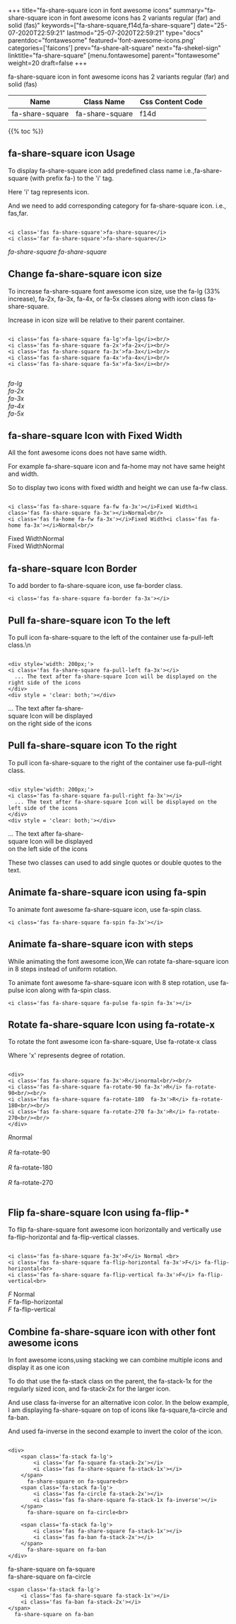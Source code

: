 +++
title="fa-share-square icon in font awesome icons"
summary="fa-share-square icon in font awesome icons has 2 variants regular (far) and solid (fas)"
keywords=["fa-share-square,f14d,fa-share-square"]
date="25-07-2020T22:59:21"
lastmod="25-07-2020T22:59:21"
type="docs"
parentdoc="fontawesome"
featured='font-awesome-icons.png'
categories=['faicons']
prev="fa-share-alt-square"
next="fa-shekel-sign"
linktitle="fa-share-square"
[menu.fontawesome]
parent="fontawesome"
weight=20
draft=false
+++


fa-share-square icon in font awesome icons has 2 variants regular (far) and solid (fas)

<div class='table-responsive'><table class='table'><thead><tr><th>Name</th><th>Class Name</th><th>Css Content Code</th></tr></thead><tbody><tr><td>fa-share-square</td><td>fa-share-square</td><td>f14d</td></tr></tbody></table></div>


{{% toc %}}


## fa-share-square icon Usage

To display fa-share-square icon add predefined class name i.e.,fa-share-square (with prefix fa-) to the 'i' tag.

Here 'i' tag represents icon.

And we need to add corresponding category for fa-share-square icon. i.e., fas,far.


```

<i class='fas fa-share-square'>fa-share-square</i>
<i class='far fa-share-square'>fa-share-square</i>
```

<i class='fas fa-share-square'>fa-share-square</i>
<i class='far fa-share-square'>fa-share-square</i>




## Change fa-share-square icon size
To increase fa-share-square font awesome icon size, use the fa-lg (33% increase), fa-2x, fa-3x, fa-4x, or fa-5x classes along with icon class fa-share-square.

Increase in icon size will be relative to their parent container. 

```

<i class='fas fa-share-square fa-lg'>fa-lg</i><br/>
<i class='fas fa-share-square fa-2x'>fa-2x</i><br/>
<i class='fas fa-share-square fa-3x'>fa-3x</i><br/>
<i class='fas fa-share-square fa-4x'>fa-4x</i><br/>
<i class='fas fa-share-square fa-5x'>fa-5x</i><br/>
            
```

<i class='fas fa-share-square fa-lg'>fa-lg</i><br/>
<i class='fas fa-share-square fa-2x'>fa-2x</i><br/>
<i class='fas fa-share-square fa-3x'>fa-3x</i><br/>
<i class='fas fa-share-square fa-4x'>fa-4x</i><br/>
<i class='fas fa-share-square fa-5x'>fa-5x</i><br/>
            



## fa-share-square Icon with Fixed Width 

All the font awesome icons does not have same width.

For example fa-share-square icon and fa-home may not have same height and width.

So to display two icons with fixed width and height we can use fa-fw class.


```

<i class='fas fa-share-square fa-fw fa-3x'></i>Fixed Width<i class='fas fa-share-square fa-3x'></i>Normal<br/>
<i class='fas fa-home fa-fw fa-3x'></i>Fixed Width<i class='fas fa-home fa-3x'></i>Normal<br/>
```

<i class='fas fa-share-square fa-fw fa-3x'></i>Fixed Width<i class='fas fa-share-square fa-3x'></i>Normal<br/>
<i class='fas fa-home fa-fw fa-3x'></i>Fixed Width<i class='fas fa-home fa-3x'></i>Normal<br/>



## fa-share-square Icon Border 

To add border to fa-share-square icon, use fa-border class.


```
<i class='fas fa-share-square fa-border fa-3x'></i>

```
<i class='fas fa-share-square fa-border fa-3x'></i>





## Pull fa-share-square icon To the left

To pull icon fa-share-square to the left of the container use fa-pull-left class.\n

```

<div style='width: 200px;'>
<i class='fas fa-share-square fa-pull-left fa-3x'></i>
  ... The text after fa-share-square Icon will be displayed on the right side of the icons
</div>
<div style = 'clear: both;'></div>
```

<div style='width: 200px;'>
<i class='fas fa-share-square fa-pull-left fa-3x'></i>
  ... The text after fa-share-square Icon will be displayed on the right side of the icons
</div>
<div style = 'clear: both;'></div>




## Pull fa-share-square icon To the right
To pull icon fa-share-square to the right of the container use fa-pull-right class.

```

<div style='width: 200px;'>
<i class='fas fa-share-square fa-pull-right fa-3x'></i>
  ... The text after fa-share-square Icon will be displayed on the left side of the icons
</div>
<div style = 'clear: both;'></div>
```

<div style='width: 200px;'>
<i class='fas fa-share-square fa-pull-right fa-3x'></i>
  ... The text after fa-share-square Icon will be displayed on the left side of the icons
</div>
<div style = 'clear: both;'></div>

These two classes can used to add single quotes or double quotes to the text.


## Animate fa-share-square icon using fa-spin
To animate font awesome fa-share-square icon, use fa-spin class.

```
<i class='fas fa-share-square fa-spin fa-3x'></i>
```
<i class='fas fa-share-square fa-spin fa-3x'></i>




## Animate fa-share-square icon with steps
While animating the font awesome icon,We can rotate fa-share-square icon in 8 steps instead of uniform rotation.

To animate font awesome fa-share-square icon with 8 step rotation, use fa-pulse icon along with fa-spin class.


```
<i class='fas fa-share-square fa-pulse fa-spin fa-3x'></i>

```
<i class='fas fa-share-square fa-pulse fa-spin fa-3x'></i>





## Rotate fa-share-square Icon using fa-rotate-x
To rotate the font awesome icon fa-share-square, Use fa-rotate-x class

Where 'x' represents degree of rotation.


```

<div>
<i class='fas fa-share-square fa-3x'>R</i>normal<br/><br/>
<i class='fas fa-share-square fa-rotate-90 fa-3x'>R</i> fa-rotate-90<br/><br/> 
<i class='fas fa-share-square fa-rotate-180  fa-3x'>R</i> fa-rotate-180<br/><br/> 
<i class='fas fa-share-square fa-rotate-270 fa-3x'>R</i> fa-rotate-270<br/><br/>
</div>
```

<div>
<i class='fas fa-share-square fa-3x'>R</i>normal<br/><br/>
<i class='fas fa-share-square fa-rotate-90 fa-3x'>R</i> fa-rotate-90<br/><br/> 
<i class='fas fa-share-square fa-rotate-180  fa-3x'>R</i> fa-rotate-180<br/><br/> 
<i class='fas fa-share-square fa-rotate-270 fa-3x'>R</i> fa-rotate-270<br/><br/>
</div>




## Flip fa-share-square Icon using fa-flip-*
To flip fa-share-square font awesome icon horizontally and vertically use fa-flip-horizontal and fa-flip-vertical classes. 

```

<i class='fas fa-share-square fa-3x'>F</i> Normal <br>
<i class='fas fa-share-square fa-flip-horizontal fa-3x'>F</i> fa-flip-horizontal<br>
<i class='fas fa-share-square fa-flip-vertical fa-3x'>F</i> fa-flip-vertical<br>
```

<i class='fas fa-share-square fa-3x'>F</i> Normal <br>
<i class='fas fa-share-square fa-flip-horizontal fa-3x'>F</i> fa-flip-horizontal<br>
<i class='fas fa-share-square fa-flip-vertical fa-3x'>F</i> fa-flip-vertical<br>




## Combine fa-share-square icon with other font awesome icons
In font awesome icons,using stacking we can combine multiple icons and display it as one icon 

To do that use the fa-stack class on the parent, the fa-stack-1x for the regularly sized icon, and fa-stack-2x for the larger icon.

And use class fa-inverse for an alternative icon color. 
In the below example, I am displaying fa-share-square on top of icons like fa-square,fa-circle and fa-ban.

And used fa-inverse in the second example to invert the color of the icon.

```

<div>
    <span class='fa-stack fa-lg'>
        <i class='far fa-square fa-stack-2x'></i>
        <i class='fas fa-share-square fa-stack-1x'></i>
    </span>
      fa-share-square on fa-square<br>
    <span class='fa-stack fa-lg'>
        <i class='fas fa-circle fa-stack-2x'></i>
        <i class='fas fa-share-square fa-stack-1x fa-inverse'></i>
    </span>
      fa-share-square on fa-circle<br>

    <span class='fa-stack fa-lg'>
        <i class='fas fa-share-square fa-stack-1x'></i>
        <i class='fas fa-ban fa-stack-2x'></i>
    </span>
      fa-share-square on fa-ban
</div>
```

<div>
    <span class='fa-stack fa-lg'>
        <i class='far fa-square fa-stack-2x'></i>
        <i class='fas fa-share-square fa-stack-1x'></i>
    </span>
      fa-share-square on fa-square<br>
    <span class='fa-stack fa-lg'>
        <i class='fas fa-circle fa-stack-2x'></i>
        <i class='fas fa-share-square fa-stack-1x fa-inverse'></i>
    </span>
      fa-share-square on fa-circle<br>

    <span class='fa-stack fa-lg'>
        <i class='fas fa-share-square fa-stack-1x'></i>
        <i class='fas fa-ban fa-stack-2x'></i>
    </span>
      fa-share-square on fa-ban
</div>






